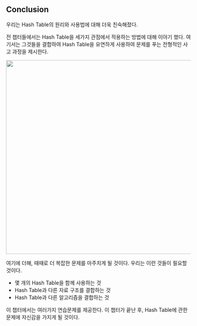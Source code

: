 ## Conclusion

우리는 Hash Table의 원리와 사용법에 대해 더욱 친숙해졌다.

전 챕터들에서는 Hash Table을 세가지 관점에서 적용하는 방법에 대해 이야기 했다. 여기서는 그것들을 결합하여 Hash Table을 유연하게 사용하여 문제를 푸는 전형적인 사고 과정을 제시한다.

<img src="https://s3-lc-upload.s3.amazonaws.com/uploads/2018/03/10/screen-shot-2018-03-09-at-163557.png" width="530px">

여기에 더해, 때때로 더 복잡한 문제를 마주치게 될 것이다. 우리는 이런 것들이 필요할 것이다.

* 몇 개의 Hash Table을 함께 사용하는 것
* Hash Table과 다른 자료 구조를 결합하는 것
* Hash Table과 다른 알고리즘을 결합하는 것

이 챕터에서는 여러가지 연습문제를 제공한다. 이 챕터가 끝난 후, Hash Table에 관한 문제에 자신감을 가지게 될 것이다.